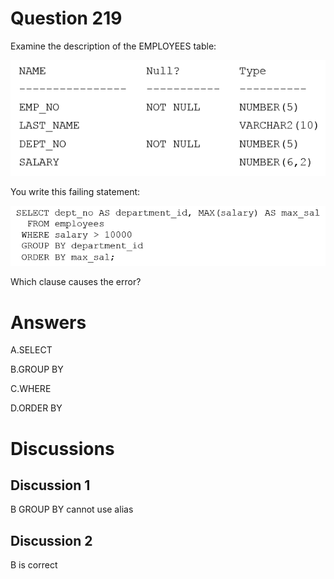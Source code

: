 # Question 219
Examine the description of the EMPLOYEES table:

![](../images/image106.png)
		
You write this failing statement:

![](../images/image107.png)
		
Which clause causes the error?

# Answers
A.SELECT

B.GROUP BY

C.WHERE

D.ORDER BY

# Discussions
## Discussion 1
B GROUP BY cannot use alias

## Discussion 2
B is correct

